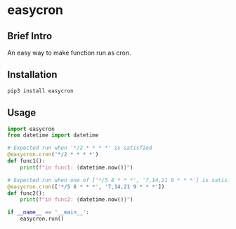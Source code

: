 # easycron

## Brief Intro

An easy way to make function run as cron.

## Installation

``` bash
pip3 install easycron
```

## Usage

``` python
import easycron
from datetime import datetime

# Expected run when '*/2 * * * *' is satisfied
@easycron.cron('*/2 * * * *')
def func1():
    print(f"in func1: {datetime.now()}")

# Expected run when one of ['*/5 8 * * *', '7,14,21 9 * * *'] is satisfied
@easycron.cron(['*/5 8 * * *', '7,14,21 9 * * *'])
def func2():
    print(f"in func2: {datetime.now()}")

if __name__ == '__main__':
    easycron.run()
```
